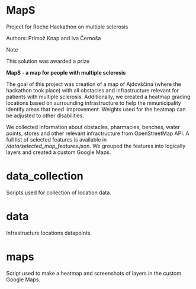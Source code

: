 # MapS
Project for Roche Hackathon on multiple sclerosis

Authors: Primož Knap and Iva Černoša

> [!NOTE]
> This solution was awarded a prize

**MapS - a map for people with multiple sclerosis**

The goal of this project was creation of a map of Ajdovščina (where the hackathon took place) with all obstacles and infrastructure relevant for patients with multiple sclerosis. Additionally, we created a heatmap grading locations based on surrounding infrastructure to help the mmunicipality identify areas that need iimprovement. Weights used for the heatmap can be adjusted to other disabilities. 

We collected information about obstacles, pharmacies, benches, water points, stores and other relevant infractructure from OpenStreetMap API. A full list of selected features is available in _/data/selected_map_features.json_. We grouped the features into logically layers and created a custom Google Maps. 

# data_collection

Scripts used for collection of location data. 

# data

Infrastructure locations datapoints. 

# maps

Script used to make a heatmap and screenshots of layers in the custom Google Maps. 

